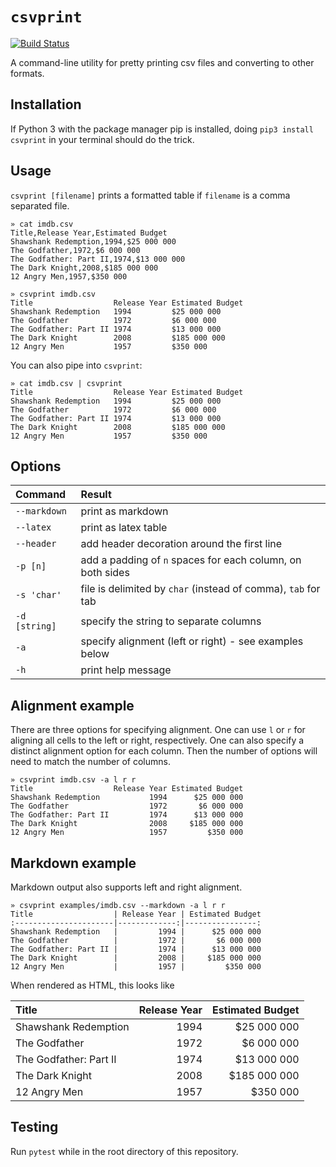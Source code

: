 # `csvprint`

[![Build Status](https://travis-ci.org/vegarsti/csvprint.svg?branch=master)](https://travis-ci.org/travis-ci/travis-web)

A command-line utility for pretty printing csv files and converting to other formats.

## Installation

If Python 3 with the package manager pip is installed, doing `pip3 install csvprint` in your terminal should do the trick.

## Usage

`csvprint [filename]` prints a formatted table if `filename` is a comma separated file.

```
» cat imdb.csv
Title,Release Year,Estimated Budget
Shawshank Redemption,1994,$25 000 000
The Godfather,1972,$6 000 000
The Godfather: Part II,1974,$13 000 000
The Dark Knight,2008,$185 000 000
12 Angry Men,1957,$350 000

» csvprint imdb.csv
Title                  Release Year Estimated Budget
Shawshank Redemption   1994         $25 000 000
The Godfather          1972         $6 000 000
The Godfather: Part II 1974         $13 000 000
The Dark Knight        2008         $185 000 000
12 Angry Men           1957         $350 000
```
You can also pipe into `csvprint`:

```
» cat imdb.csv | csvprint
Title                  Release Year Estimated Budget
Shawshank Redemption   1994         $25 000 000
The Godfather          1972         $6 000 000
The Godfather: Part II 1974         $13 000 000
The Dark Knight        2008         $185 000 000
12 Angry Men           1957         $350 000
```

## Options

Command       | Result
:-------------|:-------------------------------------------------------------
`--markdown`  | print as markdown
`--latex`     | print as latex table
`--header`    | add header decoration around the first line
`-p [n]`      | add a padding of `n` spaces for each column, on both sides
`-s 'char'`   | file is delimited by `char` (instead of comma), `tab` for tab
`-d [string]` | specify the string to separate columns
`-a`          | specify alignment (left or right) - see examples below
`-h`          | print help message

## Alignment example

There are three options for specifying alignment. One can use `l` or `r` for aligning all cells to the left or right, respectively. One can also specify a distinct alignment option for each column. Then the number of options will need to match the number of columns.

```
» csvprint imdb.csv -a l r r
Title                  Release Year Estimated Budget
Shawshank Redemption           1994      $25 000 000
The Godfather                  1972       $6 000 000
The Godfather: Part II         1974      $13 000 000
The Dark Knight                2008     $185 000 000
12 Angry Men                   1957         $350 000
```

## Markdown example

Markdown output also supports left and right alignment.

```
» csvprint examples/imdb.csv --markdown -a l r r
Title                  | Release Year | Estimated Budget
:----------------------|-------------:|----------------:
Shawshank Redemption   |         1994 |      $25 000 000
The Godfather          |         1972 |       $6 000 000
The Godfather: Part II |         1974 |      $13 000 000
The Dark Knight        |         2008 |     $185 000 000
12 Angry Men           |         1957 |         $350 000
```

When rendered as HTML, this looks like

Title                  | Release Year | Estimated Budget
:----------------------|-------------:|----------------:
Shawshank Redemption   |         1994 |      $25 000 000
The Godfather          |         1972 |       $6 000 000
The Godfather: Part II |         1974 |      $13 000 000
The Dark Knight        |         2008 |     $185 000 000
12 Angry Men           |         1957 |         $350 000

## Testing

Run `pytest` while in the root directory of this repository.

